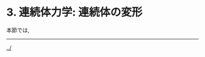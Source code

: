 $$
\newcommand{\bs}[1]{\boldsymbol{#1}}
\newcommand{\dfrac}[2]{\displaystyle\frac{\text{d}{#1}}{\text{d}{#2}}}
\newcommand{\ddfrac}[2]{\displaystyle\frac{\text{d}^2{#1}}{\text{d}{#2}^2}}
\newcommand{\dintegral}[3]{\int_{#1}^{#2} {#3} \mathrm{d}x}
$$

# 3. 連続体力学: 連続体の変形

本節では, 

---

[../](../index.html)
